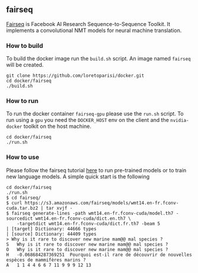 ## fairseq
[Fairseq](https://github.com/facebookresearch/fairseq) is Facebook AI Research Sequence-to-Sequence Toolkit. It implements a convolutional NMT models for neural machine translation.

### How to build
To build the docker image run the `build.sh` script. An image named `fairseq` will be created.
```
git clone https://github.com/loretoparisi/docker.git
cd docker/fairseq
./build.sh
```

### How to run
To run the docker container `fairseq-gpu` please use the `run.sh` script. To run using a `gpu` you need the `DOCKER_HOST` env on the client and the `nvidia-docker` toolkit on the host machine.
```
cd docker/fairseq
./run.sh
```

### How to use
Please follow the fairseq tutorial [here](https://github.com/facebookresearch/fairseq#quick-start) to run pre-trained models or to train new language models.
A simple quick start is the following

```
cd docker/fairseq
./run.sh
$ cd fairseq/
$ curl https://s3.amazonaws.com/fairseq/models/wmt14.en-fr.fconv-cuda.tar.bz2 | tar xvjf -
$ fairseq generate-lines -path wmt14.en-fr.fconv-cuda/model.th7 -sourcedict wmt14.en-fr.fconv-cuda/dict.en.th7 \
    -targetdict wmt14.en-fr.fconv-cuda/dict.fr.th7 -beam 5
| [target] Dictionary: 44666 types
| [source] Dictionary: 44409 types
> Why is it rare to discover new marine mam@@ mal species ?
S	Why is it rare to discover new marine mam@@ mal species ?
O	Why is it rare to discover new marine mam@@ mal species ?
H	-0.068684287369251	Pourquoi est-il rare de découvrir de nouvelles espèces de mammifères marins ?
A	1 1 4 4 6 6 7 11 9 9 9 12 13
```
